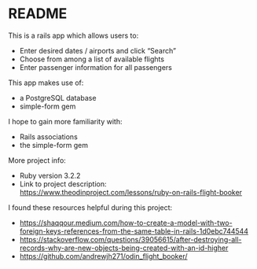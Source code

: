 # README

This is a rails app which allows users to:
* Enter desired dates / airports and click “Search”
* Choose from among a list of available flights
* Enter passenger information for all passengers

This app makes use of:
* a PostgreSQL database
* simple-form gem

I hope to gain more familiarity with:
* Rails associations
* the simple-form gem

More project info:
* Ruby version 3.2.2
* Link to project description: https://www.theodinproject.com/lessons/ruby-on-rails-flight-booker

I found these resources helpful during this project:
* https://shaqqour.medium.com/how-to-create-a-model-with-two-foreign-keys-references-from-the-same-table-in-rails-1d0ebc744544
* https://stackoverflow.com/questions/39056615/after-destroying-all-records-why-are-new-objects-being-created-with-an-id-higher
* https://github.com/andrewjh271/odin_flight_booker/